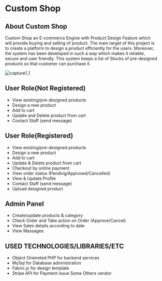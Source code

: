# Custom Shop

## About Custom Shop

Custom Shop an E-commerce Engine with Product Design Feature which will provide buying and selling of product. The main target of this project is to create a platform to design a product efficiently for the users. Moreover, the system has been developed in such a way which makes it reliable, secure and user friendly. This system keeps a list of Stocks of pre-designed products so that customer can purchase it.

![capture1_1](https://user-images.githubusercontent.com/19818734/40543525-a33121ec-6046-11e8-8c80-06c100bfedd7.PNG)

<!-- [Live Preview](http://samprojects.tk/FP/) -->

<!-- [Admin Panel (Admin id:"admin" and Admin Password:"12345")](http://samprojects.tk/FP/admin/login.php) -->


## User Role(Not Registered)

- View existing/pre-designed products
- Design a new product
- Add to cart
- Update and Delete product from cart
- Contact Staff (send message)

## User Role(Registered)

- View existing/pre-designed products
- Design a new product
- Add to cart
- Update & Delete product from cart
- Checkout by online payment
- View order status (Pending/Approved/Cancelled)
- View & Update Profile
- Contact Staff (send message)
- Upload designed product

## Admin Panel

- Create/update products & category
- Check Order and Take action on Order (Approve/Cancel)
- View Sales details according to date
- View Massages

## USED TECHNOLOGIES/LIBRARIES/ETC

- Object Orieneted PHP for backend services
- MySql for Database administration
- Fabric.js for design template
- Stripe API for Payment issue Some Others vendor


